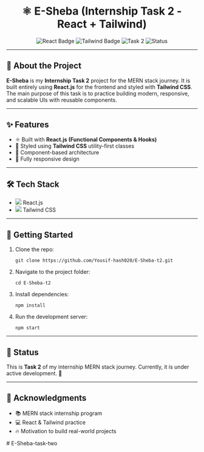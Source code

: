 <h1 align="center">⚛️ E-Sheba (Internship Task 2 - React + Tailwind)</h1>

<p align="center">
  <img src="https://img.shields.io/badge/React-18-blue?logo=react&logoColor=white" alt="React Badge"/>
  <img src="https://img.shields.io/badge/TailwindCSS-3.0-38B2AC?logo=tailwind-css&logoColor=white" alt="Tailwind Badge"/>
  <img src="https://img.shields.io/badge/Internship-Task%202-orange?style=flat-square" alt="Task 2"/>
  <img src="https://img.shields.io/badge/Status-In%20Progress-yellow?style=flat-square" alt="Status"/>
</p>

---

<h2>📖 About the Project</h2>
<p>
  <b>E-Sheba</b> is my <b>Internship Task 2</b> project for the MERN stack journey.  
  It is built entirely using <b>React.js</b> for the frontend and styled with <b>Tailwind CSS</b>.  
  The main purpose of this task is to practice building modern, responsive, and scalable UIs with reusable components.  
</p>

---

<h2>✨ Features</h2>
<ul>
  <li>⚛️ Built with <b>React.js (Functional Components & Hooks)</b></li>
  <li>🎨 Styled using <b>Tailwind CSS</b> utility-first classes</li>
  <li>📂 Component-based architecture</li>
  <li>📱 Fully responsive design</li>

</ul>

---

<h2>🛠️ Tech Stack</h2>
<ul>
  <li><img src="https://img.shields.io/badge/React-%2361DAFB?style=flat&logo=react&logoColor=black"/> React.js</li>
  <li><img src="https://img.shields.io/badge/TailwindCSS-%2338B2AC?style=flat&logo=tailwind-css&logoColor=white"/> Tailwind CSS</li>

</ul>

---

<h2>🚀 Getting Started</h2>
<ol>
  <li>Clone the repo:
    <pre><code>git clone https://github.com/Yousif-hash020/E-Sheba-t2.git</code></pre>
  </li>
  <li>Navigate to the project folder:
    <pre><code>cd E-Sheba-t2</code></pre>
  </li>
  <li>Install dependencies:
    <pre><code>npm install</code></pre>
  </li>
  <li>Run the development server:
    <pre><code>npm start</code></pre>
  </li>
</ol>

---

<h2>📌 Status</h2>
<p>
  This is <b>Task 2</b> of my internship MERN stack journey.  
  Currently, it is under active development. 🚧
</p>

---

<h2>🙌 Acknowledgments</h2>
<ul>
  <li>📚 MERN stack internship program</li>
  <li>💻 React & Tailwind practice</li>
  <li>🔥 Motivation to build real-world projects</li>
</ul>
#   E - S h e b a - t a s k - t w o  
 